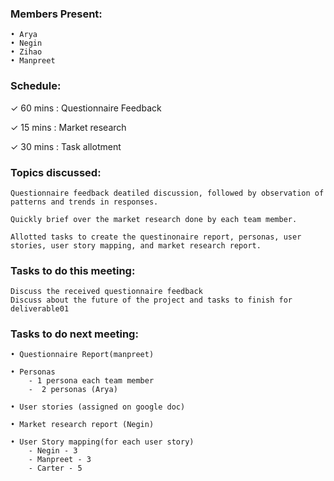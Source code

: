 ### Members Present:

    • Arya
    • Negin
    • Zihao
    • Manpreet

### Schedule:

&check; 60 mins : Questionnaire Feedback

&check; 15 mins : Market research

&check; 30 mins : Task allotment

### Topics discussed:

    Questionnaire feedback deatiled discussion, followed by observation of patterns and trends in responses.

    Quickly brief over the market research done by each team member.

    Allotted tasks to create the questinonaire report, personas, user stories, user story mapping, and market research report.

### Tasks to do this meeting:

    Discuss the received questionnaire feedback
    Discuss about the future of the project and tasks to finish for deliverable01

### Tasks to do next meeting:

    • Questionnaire Report(manpreet)

    • Personas
        - 1 persona each team member
        -  2 personas (Arya)

    • User stories (assigned on google doc)

    • Market research report (Negin)

    • User Story mapping(for each user story)
        - Negin - 3
        - Manpreet - 3
        - Carter - 5
